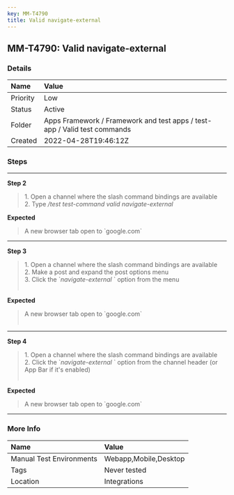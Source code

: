 ```yaml
---
key: MM-T4790
title: Valid navigate-external
---
```


## MM-T4790: Valid navigate-external

### Details

| Name     | Value                                                                     |
| :------- | :------------------------------------------------------------------------ |
| Priority | Low                                                                       |
| Status   | Active                                                                    |
| Folder   | Apps Framework / Framework and test apps / test-app / Valid test commands |
| Created  | 2022-04-28T19:46:12Z                                                      |

### Steps

<hr/>

**Step 2**

> <article>1. Open a channel where the slash command bindings are available<br />2. Type <em>/test test-command</em><em> valid navigate-external </em></article>

**Expected**

> <article>A new browser tab open to `google.com`</article>

<hr/>

**Step 3**

> <article>1. Open a channel where the slash command bindings are available<br />2. Make a post and expand the post options menu<br />3. Click the `<em>navigate-external </em>` option from the menu<br /><br /></article>

**Expected**

> <article>A new browser tab open to `google.com`<br /><br /></article>

<hr/>

**Step 4**

> <article>1. Open a channel where the slash command bindings are available<br />2. Click the `<em>navigate-external </em>` option from the channel header (or App Bar if it's enabled)<br /><br /></article>

**Expected**

> <article>A new browser tab open to `google.com`</article>

<hr/>

### More Info

| Name                     | Value                 |
| :----------------------- | :-------------------- |
| Manual Test Environments | Webapp,Mobile,Desktop |
| Tags                     | Never tested          |
| Location                 | Integrations          |
